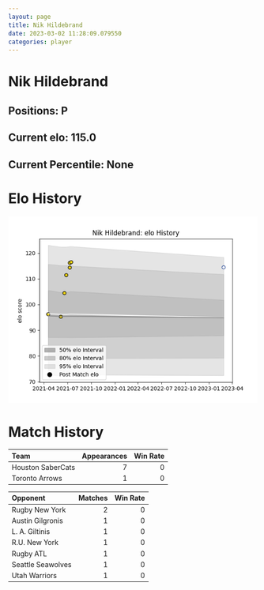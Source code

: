 ```yaml
---  
layout: page  
title: Nik Hildebrand  
date: 2023-03-02 11:28:09.079550  
categories: player  
---
```

# Nik Hildebrand

## Positions: P

## Current elo: 115.0

## Current Percentile: None

# Elo History


![elo history](history_NikHildebrand.png)
# Match History


| Team              |   Appearances |   Win Rate |
|:------------------|--------------:|-----------:|
| Houston SaberCats |             7 |          0 |
| Toronto Arrows    |             1 |          0 |

| Opponent          |   Matches |   Win Rate |
|:------------------|----------:|-----------:|
| Rugby New York    |         2 |          0 |
| Austin Gilgronis  |         1 |          0 |
| L. A. Giltinis    |         1 |          0 |
| R.U. New York     |         1 |          0 |
| Rugby ATL         |         1 |          0 |
| Seattle Seawolves |         1 |          0 |
| Utah Warriors     |         1 |          0 |
